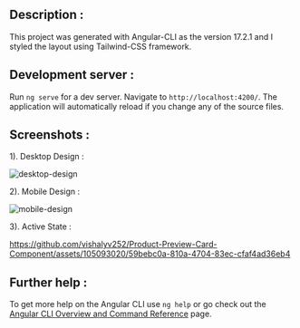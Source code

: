 ## Description :

This project was generated with Angular-CLI as the version 17.2.1 and I styled the layout using Tailwind-CSS framework.

## Development server :

Run `ng serve` for a dev server. Navigate to `http://localhost:4200/`. The application will automatically reload if you change any of the source files.

## Screenshots : 

1). Desktop Design :

![desktop-design](https://github.com/vishalyv252/Product-Preview-Card-Component/assets/105093020/0d0c38ba-3ca7-4a1e-8220-2412a76d78dc)

2). Mobile Design :

![mobile-design](https://github.com/vishalyv252/Product-Preview-Card-Component/assets/105093020/3beadc14-6282-49f0-b796-b4c4e3ded11b)

3). Active State : 

https://github.com/vishalyv252/Product-Preview-Card-Component/assets/105093020/59bebc0a-810a-4704-83ec-cfaf4ad36eb4

## Further help :

To get more help on the Angular CLI use `ng help` or go check out the [Angular CLI Overview and Command Reference](https://angular.io/cli) page.
